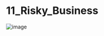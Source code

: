 # 11_Risky_Business

![image](https://user-images.githubusercontent.com/70820754/101272922-f8bbd180-374d-11eb-9bcc-3149a32b9f4e.png)

